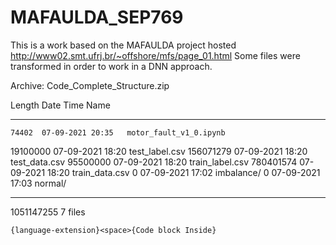 # MAFAULDA_SEP769
This is a work based on the MAFAULDA project hosted http://www02.smt.ufrj.br/~offshore/mfs/page_01.html
Some files were transformed in order to work in a DNN approach.


Archive:  Code_Complete_Structure.zip

  Length      Date    Time    Name
---------  ---------- -----   ----
    74402  07-09-2021 20:35   motor_fault_v1_0.ipynb
 19100000  07-09-2021 18:20   test_label.csv
156071279  07-09-2021 18:20   test_data.csv
 95500000  07-09-2021 18:20   train_label.csv
780401574  07-09-2021 18:20   train_data.csv
        0  07-09-2021 17:02   imbalance/
        0  07-09-2021 17:03   normal/
---------                     -------
1051147255                     7 files

```{language-extension}<space>{Code block Inside}```
